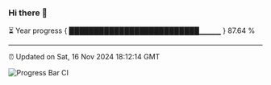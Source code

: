 ### Hi there 👋

⏳ Year progress { ██████████████████████████▁▁▁▁ } 87.64 %

---

⏰ Updated on Sat, 16 Nov 2024 18:12:14 GMT

![Progress Bar CI](https://github.com/Shyam-Makwana/GitHub-Actions-Demo/workflows/Progress%20Bar%20CI/badge.svg)

